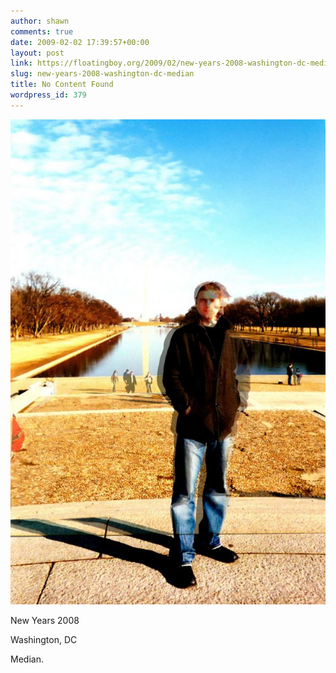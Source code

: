```yaml
---
author: shawn
comments: true
date: 2009-02-02 17:39:57+00:00
layout: post
link: https://floatingboy.org/2009/02/new-years-2008-washington-dc-median/
slug: new-years-2008-washington-dc-median
title: No Content Found
wordpress_id: 379
---
```


![](/assets/media/2012/06/RUiF67WAdjgz1voysZUv978Io1_1280.jpg)

New Years 2008

Washington, DC

Median.
